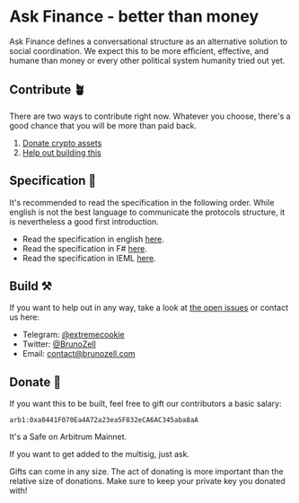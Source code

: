 # Ask Finance - better than money

Ask Finance defines a conversational structure as an alternative solution to social coordination. We expect this to be more efficient, effective, and humane than money or every other political system humanity tried out yet.

## Contribute 🪴

There are two ways to contribute right now. Whatever you choose, there's a good chance that you will be more than paid back.

1. [Donate crypto assets](#donate-)
2. [Help out building this](#build-%EF%B8%8F)

## Specification 🧠

It's recommended to read the specification in the following order. While english is not the best language to communicate the protocols structure, it is nevertheless a good first introduction.

- Read the specification in english [here](./specification.md).
- Read the specification in F# [here](./specification.fs).
- Read the specification in IEML [here](./specification.ieml).

## Build ⚒️

If you want to help out in any way, take a look at [the open issues](https://github.com/BrunoZell/ask.fi/issues) or contact us here:

- Telegram: [@extremecookie](https://telegram.me/extremecookie)
- Twitter: [@BrunoZell](https://twitter.com/BrunoZell)
- Email: [contact@brunozell.com](mailto:contact@brunozell.com)

## Donate 💸

If you want this to be built, feel free to gift our contributors a basic salary:

`arb1:0xa0441F070Ea4A72a23ea5F832eCA6AC345aba8aA`

It's a Safe on Arbitrum Mainnet.

If you want to get added to the multisig, just ask.

Gifts can come in any size. The act of donating is more important than the relative size of donations. Make sure to keep your private key you donated with!
